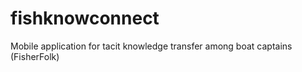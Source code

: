 # fishknowconnect
Mobile application for tacit knowledge  transfer among boat captains (FisherFolk)
